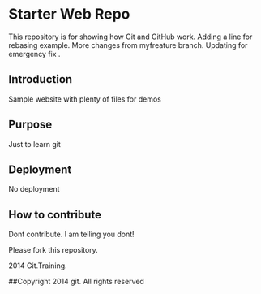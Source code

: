# Starter Web Repo

This repository is for showing how Git and GitHub work. Adding a line for rebasing example.
More changes from myfreature branch. Updating for emergency fix .

## Introduction

Sample website with plenty of files for demos

## Purpose

Just to learn git

## Deployment

No deployment

## How to contribute

Dont contribute. I am telling you dont!

Please fork this repository.

2014 Git.Training.

##Copyright
2014 git. All rights reserved
